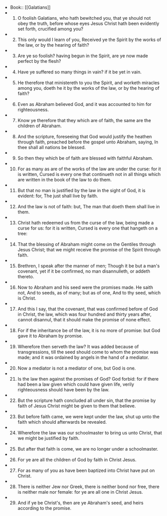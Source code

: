 - Book:: [[Galatians]]
- 1. O foolish Galatians, who hath bewitched you, that ye should not obey the truth, before whose eyes Jesus Christ hath been evidently set forth, crucified among you?
- 2. This only would I learn of you, Received ye the Spirit by the works of the law, or by the hearing of faith?
- 3. Are ye so foolish? having begun in the Spirit, are ye now made perfect by the flesh?
- 4. Have ye suffered so many things in vain? if it be yet in vain.
- 5. He therefore that ministereth to you the Spirit, and worketh miracles among you, doeth he it by the works of the law, or by the hearing of faith?
- 6. Even as Abraham believed God, and it was accounted to him for righteousness.
- 7. Know ye therefore that they which are of faith, the same are the children of Abraham.
- 8. And the scripture, foreseeing that God would justify the heathen through faith, preached before the gospel unto Abraham, saying, In thee shall all nations be blessed.
- 9. So then they which be of faith are blessed with faithful Abraham.
- 10. For as many as are of the works of the law are under the curse: for it is written, Cursed is every one that continueth not in all things which are written in the book of the law to do them.
- 11. But that no man is justified by the law in the sight of God, it is evident: for, The just shall live by faith.
- 12. And the law is not of faith: but, The man that doeth them shall live in them.
- 13. Christ hath redeemed us from the curse of the law, being made a curse for us: for it is written, Cursed is every one that hangeth on a tree:
- 14. That the blessing of Abraham might come on the Gentiles through Jesus Christ; that we might receive the promise of the Spirit through faith.
- 15. Brethren, I speak after the manner of men; Though it be but a man's covenant, yet if it be confirmed, no man disannulleth, or addeth thereto.
- 16. Now to Abraham and his seed were the promises made. He saith not, And to seeds, as of many; but as of one, And to thy seed, which is Christ.
- 17. And this I say, that the covenant, that was confirmed before of God in Christ, the law, which was four hundred and thirty years after, cannot disannul, that it should make the promise of none effect.
- 18. For if the inheritance be of the law, it is no more of promise: but God gave it to Abraham by promise.
- 19. Wherefore then serveth the law? It was added because of transgressions, till the seed should come to whom the promise was made; and it was ordained by angels in the hand of a mediator.
- 20. Now a mediator is not a mediator of one, but God is one.
- 21. Is the law then against the promises of God? God forbid: for if there had been a law given which could have given life, verily righteousness should have been by the law.
- 22. But the scripture hath concluded all under sin, that the promise by faith of Jesus Christ might be given to them that believe.
- 23. But before faith came, we were kept under the law, shut up unto the faith which should afterwards be revealed.
- 24. Wherefore the law was our schoolmaster to bring us unto Christ, that we might be justified by faith.
- 25. But after that faith is come, we are no longer under a schoolmaster.
- 26. For ye are all the children of God by faith in Christ Jesus.
- 27. For as many of you as have been baptized into Christ have put on Christ.
- 28. There is neither Jew nor Greek, there is neither bond nor free, there is neither male nor female: for ye are all one in Christ Jesus.
- 29. And if ye be Christ's, then are ye Abraham's seed, and heirs according to the promise.
